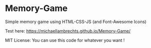 # Memory-Game
Simple memory game using HTML-CSS-JS (and Font-Awesome Icons)

Test here:
https://michaellambrechts.github.io/Memory-Game/

MIT License:
You can use this code for whatever you want !
